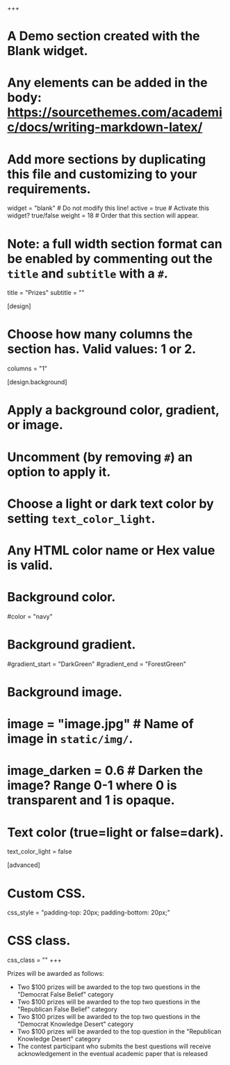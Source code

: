 +++
# A Demo section created with the Blank widget.
# Any elements can be added in the body: https://sourcethemes.com/academic/docs/writing-markdown-latex/
# Add more sections by duplicating this file and customizing to your requirements.

widget = "blank"  # Do not modify this line!
active = true  # Activate this widget? true/false
weight = 18  # Order that this section will appear.

# Note: a full width section format can be enabled by commenting out the `title` and `subtitle` with a `#`.
title = "Prizes"
subtitle = ""

[design]
  # Choose how many columns the section has. Valid values: 1 or 2.
  columns = "1"

[design.background]
  # Apply a background color, gradient, or image.
  #   Uncomment (by removing `#`) an option to apply it.
  #   Choose a light or dark text color by setting `text_color_light`.
  #   Any HTML color name or Hex value is valid.

  # Background color.
  #color = "navy"

  # Background gradient.
  #gradient_start = "DarkGreen"
  #gradient_end = "ForestGreen"

  # Background image.
  # image = "image.jpg"  # Name of image in `static/img/`.
  # image_darken = 0.6  # Darken the image? Range 0-1 where 0 is transparent and 1 is opaque.

  # Text color (true=light or false=dark).
  text_color_light = false

[advanced]
 # Custom CSS.
 css_style = "padding-top: 20px; padding-bottom: 20px;"

 # CSS class.
 css_class = ""
+++

Prizes will be awarded as follows:

* Two $100 prizes will be awarded to the top two questions in the "Democrat False Belief" category
* Two $100 prizes will be awarded to the top two questions in the "Republican False Belief" category
* Two $100 prizes will be awarded to the top two questions in the "Democrat Knowledge Desert" category
* Two $100 prizes will be awarded to the top question in the "Republican Knowledge Desert" category
* The contest participant who submits the best questions will receive acknowledgement in the eventual academic paper that is released

